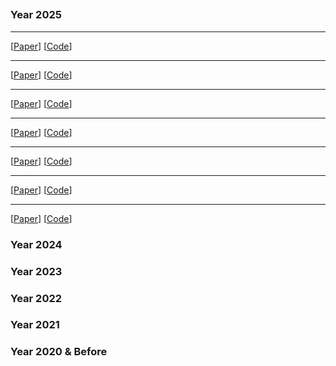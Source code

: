 ## 



### Year 2025 
* ***
  [[Paper]()] 
  [[Code]()]

* ***
  [[Paper]()] 
  [[Code]()]

* ***
  [[Paper]()] 
  [[Code]()]

* ***
  [[Paper]()] 
  [[Code]()]

* ***
  [[Paper]()] 
  [[Code]()]

* ***
  [[Paper]()] 
  [[Code]()]

* ***
  [[Paper]()] 
  [[Code]()]


### Year 2024 


### Year 2023 


### Year 2022 


### Year 2021 



### Year 2020 & Before 





